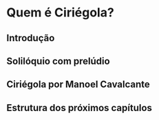 

# Quem é Ciriégola?

## Introdução

## Solilóquio com prelúdio

## Ciriégola por Manoel Cavalcante

## Estrutura dos próximos capítulos




